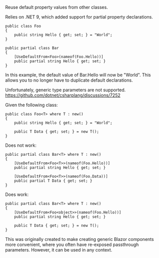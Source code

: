 Reuse default property values from other classes.

Relies on .NET 9, which added support for partial property declarations.

```
public class Foo
{
    public string Hello { get; set; } = "World";
}

public partial class Bar
{
    [UseDefaultFrom<Foo>(nameof(Foo.Hello))]
    public partial string Hello { get; set; }
}
```

In this example, the default value of Bar.Hello will now be "World". This allows you to no longer have to duplicate default declarations.

Unfortunately, generic type parameters are not supported. https://github.com/dotnet/csharplang/discussions/7252

Given the following class:

```
public class Foo<T> where T : new()
{
    public string Hello { get; set; } = "World";

    public T Data { get; set; } = new T();
}
```

Does not work:

```
public partial class Bar<T> where T : new()
{
    [UseDefaultFrom<Foo<T>>(nameof(Foo.Hello))]
    public partial string Hello { get; set; }

    [UseDefaultFrom<Foo<T>>(nameof(Foo.Data))]
    public partial T Data { get; set; }
}
```

Does work:

```
public partial class Bar<T> where T : new()
{
    [UseDefaultFrom<Foo<object>>(nameof(Foo.Hello))]
    public partial string Hello { get; set; }

    public T Data { get; set; } = new T();
}
```

This was originally created to make creating generic Blazor components more convenient, where you often have re-exposed passthrough parameters. However, it can be used in any context.
